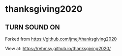 # thanksgiving2020
## TURN SOUND ON
Forked from https://github.com/jmej/thanksgiving2020

View at: https://rehmsy.github.io/thanksgiving2020/
